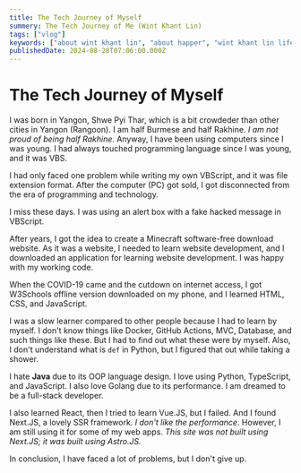 ```yaml
---
title: The Tech Journey of Myself
summery: The Tech Journey of Me (Wint Khant Lin)
tags: ["vlog"]
keywords: ["about wint khant lin", "about happer", "wint khant lin life", "wint khant lin"]
publishedDate: 2024-08-28T07:06:00.000Z
---
```

# The Tech Journey of Myself

I was born in Yangon, Shwe Pyi Thar, which is a bit crowdeder than other cities in Yangon (Rangoon). I am half Burmese and half Rakhine. *I am not proud of being half Rakhine*. Anyway, I have been using computers since I was young. I had always touched programming language since I was young, and it was VBS.

I had only faced one problem while writing my own VBScript, and it was file extension format. After the computer (PC) got sold, I got disconnected from the era of programming and technology.

I miss these days. I was using an alert box with a fake hacked message in VBScript.

After years, I got the idea to create a Minecraft software-free download website. As it was a website, I needed to learn website development, and I downloaded an application for learning website development. I was happy with my working code.

When the COVID-19 came and the cutdown on internet access, I got W3Schools offline version downloaded on my phone, and I learned HTML, CSS, and JavaScript.

I was a slow learner compared to other people because I had to learn by myself. I don't know things like Docker, GitHub Actions, MVC, Database, and such things like these. But I had to find out what these were by myself. Also, I don't understand what is `def` in Python, but I figured that out while taking a shower.

I hate **Java** due to its OOP language design. I love using Python, TypeScript, and JavaScript. I also love Golang due to its performance. I am dreamed to be a full-stack developer.

I also learned React, then I tried to learn Vue.JS, but I failed. And I found Next.JS, a lovely SSR framework. *I don't like the performance*. However, I am still using it for some of my web apps. *This site was not built using Next.JS; it was built using Astro.JS.*

In conclusion, I have faced a lot of problems, but I don't give up.
